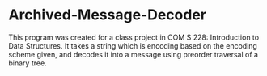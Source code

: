 # Archived-Message-Decoder
This program was created for a class project in COM S 228: Introduction to Data Structures. It takes a string which is encoding based on the encoding scheme given,
and decodes it into a message using preorder traversal of a binary tree.
